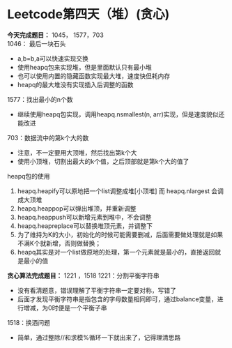  # Leetcode第四天（堆）(贪心)  
 **今天完成题目：** 1045，  1577，703  
 1046： 最后一块石头  
-  a,b=b,a可以快速实现交换
-  使用heapq包来实现堆，但是里面默认只有最小堆
-  也可以使用内置的隐藏函数实现最大堆，速度快但耗内存
-  heapq的最大堆没有实现插入后调整的函数   

1577：找出最小的n个数
- 继续使用heapq包实现，调用heapq.nsmallest(n, arr)实现，但是速度貌似还能改进

703：数据流中的第k个大的数
- 注意，不一定要用大顶堆，然后找出第k个大
- 使用小顶堆，切割出最大的k个值，之后顶部就是第k个大的值了

heapq包的使用
1.  heapq.heapify可以原地把一个list调整成堆[小顶堆] 而 heapq.nlargest 会调成大顶堆
2.  heapq.heappop可以弹出堆顶，并重新调整
3. heapq.heappush可以新增元素到堆中，不会调整
4. heapq.heapreplace可以替换堆顶元素，并调整下
5. 为了维持为K的大小，初始化的时候可能需要删减，后面需要做处理就是如果不满K个就新增，否则做替换；
6. heapq其实是对一个list做原地的处理，第一个元素就是最小的，直接返回就是最小的值

**贪心算法完成题目：** 1221 ，1518
1221：分割平衡字符串
- 没有看清题意，错误理解了平衡字符串一定要对称，写错了
- 后面才发现平衡字符串是指包含的字母数量相同即可，通过balance变量，进行增减，为0时便是一个平衡子串

1518：换酒问题
- 简单，通过整除//和求模%循环一下就出来了，记得理清思路